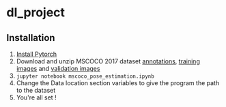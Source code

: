 # dl_project

## Installation
1. [Install Pytorch](http://pytorch.org/)
2. Download and unzip MSCOCO 2017 dataset [annotations](http://images.cocodataset.org/annotations/annotations_trainval2017.zip), [training images](http://images.cocodataset.org/zips/train2017.zip) and [validation images](http://images.cocodataset.org/zips/val2017.zip)
3. ```jupyter notebook mscoco_pose_estimation.ipynb```
4. Change the Data location section variables to give the program the path to the dataset
5. You're all set !
